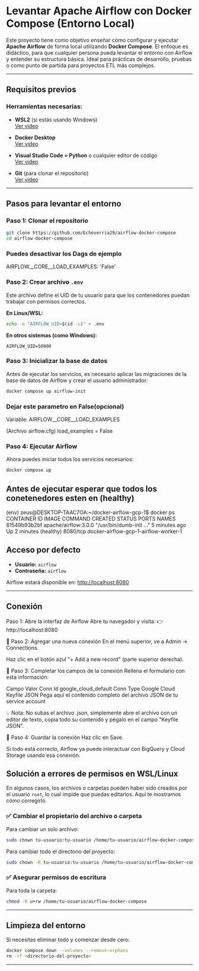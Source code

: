 # Levantar Apache Airflow con Docker Compose (Entorno Local)

Este proyecto tiene como objetivo enseñar cómo configurar y ejecutar **Apache Airflow** de forma local utilizando **Docker Compose**. El enfoque es didáctico, para que cualquier persona pueda levantar el entorno con Airflow y entender su estructura básica. Ideal para prácticas de desarrollo, pruebas o como punto de partida para proyectos ETL más complejos.

---

## Requisitos previos

### Herramientas necesarias:

- **WSL2** (si estás usando Windows)  
  [Ver video](https://www.youtube.com/watch?v=nkwvDatrKGM&ab_channel=JashTechTV)

- **Docker Desktop**  
  [Ver video](https://www.youtube.com/watch?v=jiJFDwmWrWk&ab_channel=UskoKruM2010)

- **Visual Studio Code + Python** o cualquier editor de código  
  [Ver video](https://www.youtube.com/watch?v=1E44n9NL2gw&ab_channel=OssabaTech)

- **Git** (para clonar el repositorio)  
  [Ver video](https://www.youtube.com/watch?v=wVKyeLs0hfg&ab_channel=FerDaniele)

---

## Pasos para levantar el entorno

### Paso 1: Clonar el repositorio

```bash
git clone https://github.com/Echeverria29/airflow-docker-compose
cd airflow-docker-compose
```
### Puedes desactivar los Dags de ejemplo
AIRFLOW__CORE__LOAD_EXAMPLES: 'False'

### Paso 2: Crear archivo `.env`

Este archivo define el UID de tu usuario para que los contenedores puedan trabajar con permisos correctos.

**En Linux/WSL:**

```bash
echo -e "AIRFLOW_UID=$(id -u)" > .env
```

**En otros sistemas (como Windows):**

```env
AIRFLOW_UID=50000
```

### Paso 3: Inicializar la base de datos

Antes de ejecutar los servicios, es necesario aplicar las migraciones de la base de datos de Airflow y crear el usuario administrador:

```bash
docker compose up airflow-init
```
### Dejar este parametro en False(opcional)
Variable: AIRFLOW__CORE__LOAD_EXAMPLES

(Archivo airflow.cfg)
load_examples = False

### Paso 4: Ejecutar Airflow

Ahora puedes iniciar todos los servicios necesarios:

```bash
docker compose up
```
## Antes de ejecutar esperar que todos los conetenedores esten en (healthy)
(env) zeus@DESKTOP-TAAC7OA:~/docker-airflow-gcp-1$ docker ps
CONTAINER ID   IMAGE                  COMMAND                  CREATED         STATUS                   PORTS                    NAMES
81549b93b2bf   apache/airflow:3.0.0   "/usr/bin/dumb-init …"   5 minutes ago   Up 2 minutes (healthy)   8080/tcp                 docker-airflow-gcp-1-airflow-worker-1


## Acceso por defecto

- **Usuario:** `airflow`  
- **Contraseña:** `airflow`

Airflow estará disponible en: [http://localhost:8080](http://localhost:8080)

---
## Conexión

Paso 1: Abre la interfaz de Airflow
Abre tu navegador y visita:
👉 http://localhost:8080

📍 Paso 2: Agregar una nueva conexión
En el menú superior, ve a Admin → Connections.

Haz clic en el botón azul "+ Add a new record" (parte superior derecha).

📍 Paso 3: Completar los campos de la conexión
Rellena el formulario con esta información:

Campo	Valor
Conn Id	google_cloud_default
Conn Type	Google Cloud
Keyfile JSON	Pega aquí el contenido completo del archivo JSON de tu service account

💡 Nota: No subas el archivo .json, simplemente abre el archivo con un editor de texto, copia todo su contenido y pégalo en el campo "Keyfile JSON".

📍 Paso 4: Guardar la conexión
Haz clic en Save.

Si todo está correcto, Airflow ya puede interactuar con BigQuery y Cloud Storage usando esa conexión.


## Solución a errores de permisos en WSL/Linux

En algunos casos, los archivos o carpetas pueden haber sido creados por el usuario `root`, lo cual impide que puedas editarlos. Aquí te mostramos cómo corregirlo.

### ✅ Cambiar el propietario del archivo o carpeta

Para cambiar un solo archivo:

```bash
sudo chown tu-usuario:tu-usuario /home/tu-usuario/airflow-docker-compose/dags/basic_dag.py
```

Para cambiar todo el directorio del proyecto:

```bash
sudo chown -R tu-usuario:tu-usuario /home/tu-usuario/airflow-docker-compose
```

### ✅ Asegurar permisos de escritura

Para toda la carpeta:

```bash
chmod -R u+rw /home/tu-usuario/airflow-docker-compose
```
---

## Limpieza del entorno

Si necesitas eliminar todo y comenzar desde cero:

```bash
docker compose down --volumes --remove-orphans
rm -rf <directorio-del-proyecto>
```

---
